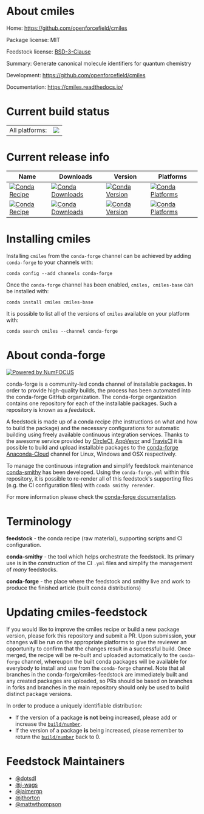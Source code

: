 About cmiles
============

Home: https://github.com/openforcefield/cmiles

Package license: MIT

Feedstock license: [BSD-3-Clause](https://github.com/conda-forge/cmiles-feedstock/blob/master/LICENSE.txt)

Summary: Generate canonical molecule identifiers for quantum chemistry

Development: https://github.com/openforcefield/cmiles

Documentation: https://cmiles.readthedocs.io/

Current build status
====================


<table><tr><td>All platforms:</td>
    <td>
      <a href="https://dev.azure.com/conda-forge/feedstock-builds/_build/latest?definitionId=10458&branchName=master">
        <img src="https://dev.azure.com/conda-forge/feedstock-builds/_apis/build/status/cmiles-feedstock?branchName=master">
      </a>
    </td>
  </tr>
</table>

Current release info
====================

| Name | Downloads | Version | Platforms |
| --- | --- | --- | --- |
| [![Conda Recipe](https://img.shields.io/badge/recipe-cmiles-green.svg)](https://anaconda.org/conda-forge/cmiles) | [![Conda Downloads](https://img.shields.io/conda/dn/conda-forge/cmiles.svg)](https://anaconda.org/conda-forge/cmiles) | [![Conda Version](https://img.shields.io/conda/vn/conda-forge/cmiles.svg)](https://anaconda.org/conda-forge/cmiles) | [![Conda Platforms](https://img.shields.io/conda/pn/conda-forge/cmiles.svg)](https://anaconda.org/conda-forge/cmiles) |
| [![Conda Recipe](https://img.shields.io/badge/recipe-cmiles--base-green.svg)](https://anaconda.org/conda-forge/cmiles-base) | [![Conda Downloads](https://img.shields.io/conda/dn/conda-forge/cmiles-base.svg)](https://anaconda.org/conda-forge/cmiles-base) | [![Conda Version](https://img.shields.io/conda/vn/conda-forge/cmiles-base.svg)](https://anaconda.org/conda-forge/cmiles-base) | [![Conda Platforms](https://img.shields.io/conda/pn/conda-forge/cmiles-base.svg)](https://anaconda.org/conda-forge/cmiles-base) |

Installing cmiles
=================

Installing `cmiles` from the `conda-forge` channel can be achieved by adding `conda-forge` to your channels with:

```
conda config --add channels conda-forge
```

Once the `conda-forge` channel has been enabled, `cmiles, cmiles-base` can be installed with:

```
conda install cmiles cmiles-base
```

It is possible to list all of the versions of `cmiles` available on your platform with:

```
conda search cmiles --channel conda-forge
```


About conda-forge
=================

[![Powered by NumFOCUS](https://img.shields.io/badge/powered%20by-NumFOCUS-orange.svg?style=flat&colorA=E1523D&colorB=007D8A)](http://numfocus.org)

conda-forge is a community-led conda channel of installable packages.
In order to provide high-quality builds, the process has been automated into the
conda-forge GitHub organization. The conda-forge organization contains one repository
for each of the installable packages. Such a repository is known as a *feedstock*.

A feedstock is made up of a conda recipe (the instructions on what and how to build
the package) and the necessary configurations for automatic building using freely
available continuous integration services. Thanks to the awesome service provided by
[CircleCI](https://circleci.com/), [AppVeyor](https://www.appveyor.com/)
and [TravisCI](https://travis-ci.com/) it is possible to build and upload installable
packages to the [conda-forge](https://anaconda.org/conda-forge)
[Anaconda-Cloud](https://anaconda.org/) channel for Linux, Windows and OSX respectively.

To manage the continuous integration and simplify feedstock maintenance
[conda-smithy](https://github.com/conda-forge/conda-smithy) has been developed.
Using the ``conda-forge.yml`` within this repository, it is possible to re-render all of
this feedstock's supporting files (e.g. the CI configuration files) with ``conda smithy rerender``.

For more information please check the [conda-forge documentation](https://conda-forge.org/docs/).

Terminology
===========

**feedstock** - the conda recipe (raw material), supporting scripts and CI configuration.

**conda-smithy** - the tool which helps orchestrate the feedstock.
                   Its primary use is in the construction of the CI ``.yml`` files
                   and simplify the management of *many* feedstocks.

**conda-forge** - the place where the feedstock and smithy live and work to
                  produce the finished article (built conda distributions)


Updating cmiles-feedstock
=========================

If you would like to improve the cmiles recipe or build a new
package version, please fork this repository and submit a PR. Upon submission,
your changes will be run on the appropriate platforms to give the reviewer an
opportunity to confirm that the changes result in a successful build. Once
merged, the recipe will be re-built and uploaded automatically to the
`conda-forge` channel, whereupon the built conda packages will be available for
everybody to install and use from the `conda-forge` channel.
Note that all branches in the conda-forge/cmiles-feedstock are
immediately built and any created packages are uploaded, so PRs should be based
on branches in forks and branches in the main repository should only be used to
build distinct package versions.

In order to produce a uniquely identifiable distribution:
 * If the version of a package **is not** being increased, please add or increase
   the [``build/number``](https://conda.io/docs/user-guide/tasks/build-packages/define-metadata.html#build-number-and-string).
 * If the version of a package **is** being increased, please remember to return
   the [``build/number``](https://conda.io/docs/user-guide/tasks/build-packages/define-metadata.html#build-number-and-string)
   back to 0.

Feedstock Maintainers
=====================

* [@dotsdl](https://github.com/dotsdl/)
* [@j-wags](https://github.com/j-wags/)
* [@jaimergp](https://github.com/jaimergp/)
* [@jthorton](https://github.com/jthorton/)
* [@mattwthompson](https://github.com/mattwthompson/)

